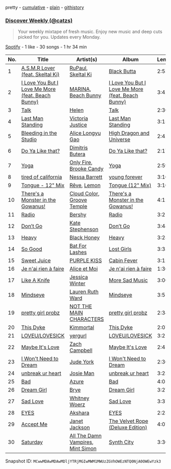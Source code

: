 pretty - [cumulative](/playlists/cumulative/37i9dQZEVXcJR8Ys0NBejf.md) - [plain](/playlists/plain/37i9dQZEVXcJR8Ys0NBejf) - [githistory](https://github.githistory.xyz/mackorone/spotify-playlist-archive/blob/main/playlists/plain/37i9dQZEVXcJR8Ys0NBejf)

### [Discover Weekly \(@catzs\)](https://open.spotify.com/playlist/37i9dQZEVXcJR8Ys0NBejf)

> Your weekly mixtape of fresh music\. Enjoy new music and deep cuts picked for you\. Updates every Monday.

[Spotify](https://open.spotify.com/user/spotify) - 1 like - 30 songs - 1 hr 34 min

| No. | Title | Artist(s) | Album | Length |
|---|---|---|---|---|
| 1 | [A.S.M.R Lover \(feat\. Skeltal Ki\)](https://open.spotify.com/track/3fltN0uP8tJv2V2hAxOzVY) | [RuPaul](https://open.spotify.com/artist/2SdOKxC1sSxEyv8JYERaNe), [Skeltal Ki](https://open.spotify.com/artist/268zD1VyjYhNVujGhzbw4y) | [Black Butta](https://open.spotify.com/album/5STotQGUXPZGyEj8Qr38Dv) | 2:53 |
| 2 | [I Love You But I Love Me More \(feat\. Beach Bunny\)](https://open.spotify.com/track/6CpeA8nhcJO9zdRsrJwLE8) | [MARINA](https://open.spotify.com/artist/6CwfuxIqcltXDGjfZsMd9A), [Beach Bunny](https://open.spotify.com/artist/2vnB6tuQMaQpORiRdvXF9H) | [I Love You But I Love Me More \(feat\. Beach Bunny\)](https://open.spotify.com/album/1ipdV8VnA9dM2F0ay2zd8R) | 3:42 |
| 3 | [Talk](https://open.spotify.com/track/3ZE3BSTojEeiBmep57CcUa) | [Helen](https://open.spotify.com/artist/0dKF6Q9Wz7Y3PKSNyaFpkM) | [Talk](https://open.spotify.com/album/4onhJdux51mV5lSgb9rU1U) | 2:30 |
| 4 | [Last Man Standing](https://open.spotify.com/track/6Px4zAZ9RrIVVkn7gbFeau) | [Victoria Justice](https://open.spotify.com/artist/2OTfr6S2kuHRYStjt1IkY6) | [Last Man Standing](https://open.spotify.com/album/35EZve6rPQ433ChO3Lgh8j) | 3:15 |
| 5 | [Bleeding in the Studio](https://open.spotify.com/track/3iOMiBVpNR1PKgKrQyeyKv) | [Alice Longyu Gao](https://open.spotify.com/artist/5HvKzBgj4yphQfBJjBJrhL) | [High Dragon and Universe](https://open.spotify.com/album/3plgqZZXzyI2Xwgn12cUim) | 2:42 |
| 6 | [Do Ya Like that?](https://open.spotify.com/track/0WpL6n37h9eqf6aubYUOjv) | [Dimitris Butera](https://open.spotify.com/artist/3Pi4YSV4yrezrH0kjCBQ0F) | [Do Ya Like that?](https://open.spotify.com/album/7wruxkIdu9VpQVYaAPgggz) | 2:17 |
| 7 | [Yoga](https://open.spotify.com/track/0tsYFj9sMgKtCbCaBMbRyv) | [Only Fire](https://open.spotify.com/artist/4Cp42FwqEytHeaudurPKiN), [Brooke Candy](https://open.spotify.com/artist/3amwMyDd1uxTBoUZlazZ9m) | [Yoga](https://open.spotify.com/album/3jGiYAECmbxAsnF7Z7o8Nw) | 2:59 |
| 8 | [tired of california](https://open.spotify.com/track/2SOhUiyKpnlshR3SFh733w) | [Nessa Barrett](https://open.spotify.com/artist/7pwufEBGfggjoI8twqlsmQ) | [young forever](https://open.spotify.com/album/4uoeBpJ631QyWNHw9GqTEn) | 3:10 |
| 9 | [Tongue \- 12" Mix](https://open.spotify.com/track/5T3IGWNsjuB5M4b93bey2g) | [Rêve](https://open.spotify.com/artist/06vEAqcicwoSBw85e8biJx), [Lemon](https://open.spotify.com/artist/6vNrD9n6lmYcHQ9269HH2B) | [Tongue \(12" Mix\)](https://open.spotify.com/album/6vKO4B3Yj0JS8A2mUCGdXb) | 3:10 |
| 10 | [There's a Monster in the Gowanus!](https://open.spotify.com/track/0malY7saFialqCARf0QTD5) | [Cloud Color](https://open.spotify.com/artist/6C6FoERb1Ag79n8Yn0VozX), [Groove Temple](https://open.spotify.com/artist/5C7walvnMSp9UEp2tIHAep) | [There's a Monster in the Gowanus!](https://open.spotify.com/album/37kw13Wi93vEt6onkgDRI5) | 4:12 |
| 11 | [Radio](https://open.spotify.com/track/3l8ACerUtJfRd0rxJJ4Gkx) | [Bershy](https://open.spotify.com/artist/6iW8bv3aUP8Dte1KnMBH8c) | [Radio](https://open.spotify.com/album/3rcJwEH6EyPPEiqsrABR4k) | 3:21 |
| 12 | [Don’t Go](https://open.spotify.com/track/4lYmLGwCpH5PiJp3KQDaC3) | [Kate Stephenson](https://open.spotify.com/artist/5RAwXhLQfEX5khIsfnvDne) | [Don’t Go](https://open.spotify.com/album/1SBxSfJesmZTo7WytwrEJH) | 3:48 |
| 13 | [Heavy](https://open.spotify.com/track/2bbNjtgjr0ZOaPK7SOcVbV) | [Black Honey](https://open.spotify.com/artist/2oVmQT6s29pVIKpqJkyxBS) | [Heavy](https://open.spotify.com/album/6AhdoMFKBYnTZxvOEbZ3O4) | 3:23 |
| 14 | [So Good](https://open.spotify.com/track/1z0Y9Iqvyk2nNthx0vyABP) | [Bat For Lashes](https://open.spotify.com/artist/6l77PmL5iuEEcYjGl8K6s7) | [Lost Girls](https://open.spotify.com/album/21pLZkjJiP0zaFve7FJ8wq) | 3:33 |
| 15 | [Sweet Juice](https://open.spotify.com/track/2th6UWbfVz3hsSDzQAKqy2) | [PURPLE KISS](https://open.spotify.com/artist/62T5PGHWJ9sxP2SJq20IHq) | [Cabin Fever](https://open.spotify.com/album/4uIqXyViDoMKFuuw12kYMO) | 3:12 |
| 16 | [Je n'ai rien à faire](https://open.spotify.com/track/5UvDnZxr43R6x03fRahixB) | [Alice et Moi](https://open.spotify.com/artist/1NcCVE1FRpBSlN3LcAfhn3) | [Je n'ai rien à faire](https://open.spotify.com/album/45dLENFLd6loPYBpgVS2ZC) | 1:36 |
| 17 | [Like A Knife](https://open.spotify.com/track/3KtIEskaAF8eojLEoy9SgN) | [Jessica Winter](https://open.spotify.com/artist/0gCYUYF1zfqZk5pG0e2ojy) | [More Sad Music](https://open.spotify.com/album/4rBkmbNkDyYQYxjcPxJeTU) | 3:00 |
| 18 | [Mindseye](https://open.spotify.com/track/3hxbAj8MwC3LD0mTBzgVDu) | [Lauren Ruth Ward](https://open.spotify.com/artist/6RFGwX2bAZqXSeXfdqzXUY) | [Mindseye](https://open.spotify.com/album/5uTUvo97vU5gRuWLRPU7lQ) | 3:51 |
| 19 | [pretty girl probz](https://open.spotify.com/track/5RB3qwCHUlXFArZ47Maecy) | [NOT THE MAIN CHARACTERS](https://open.spotify.com/artist/3zXPbW06DXFBAToUstfD1V) | [pretty girl probz](https://open.spotify.com/album/6ikChIVSwmwr4f9KO0DBTa) | 2:34 |
| 20 | [This Dyke](https://open.spotify.com/track/0Bzw1J4KfgRCS7kEZLAr7k) | [Kimmortal](https://open.spotify.com/artist/0ioYxkShKhYOKpQh0ERVFS) | [This Dyke](https://open.spotify.com/album/1CTE0aKuaogehzWlqoeX40) | 2:07 |
| 21 | [LOVEU/LOVESICK](https://open.spotify.com/track/3ZSjiVsGwPqhUV9ZmZ14kl) | [yergurl](https://open.spotify.com/artist/256Y9onrKClLcW4xSDtbwo) | [LOVEU/LOVESICK](https://open.spotify.com/album/6rEBprf7aCll2zqEGJSp7q) | 3:21 |
| 22 | [Maybe It's Love](https://open.spotify.com/track/6aEmiOWsuYCg8THhTam1wj) | [Zach Campbell](https://open.spotify.com/artist/1xj1EJ5Ugunq3L3Ff3sdPe) | [Maybe It's Love](https://open.spotify.com/album/7DKq3GtxxtUqRyreh4cOCY) | 2:45 |
| 23 | [I Won't Need to Dream](https://open.spotify.com/track/2tFCuG7YPDrwDXSAv5etqS) | [Jude York](https://open.spotify.com/artist/45rU7cVYKit4k8Wq95SHED) | [I Won't Need to Dream](https://open.spotify.com/album/60ylQ2XbNF6WUk3uQkgGvd) | 2:36 |
| 24 | [unbreak ur heart](https://open.spotify.com/track/1qQk95hRxQ19H2hVnDXeoW) | [Josie Man](https://open.spotify.com/artist/1bkxOwOWP9R4SzB6poMhtQ) | [unbreak ur heart](https://open.spotify.com/album/3hrfzsCJwiyWh17y6RuYJt) | 3:23 |
| 25 | [Bad](https://open.spotify.com/track/2ikQ70cccwXwLLafGaH61j) | [Azure](https://open.spotify.com/artist/0jt118FVH60yUf3A70JNI4) | [Bad](https://open.spotify.com/album/3d681q9C5rzGv2oMqNlMfW) | 4:05 |
| 26 | [Dream Girl](https://open.spotify.com/track/40NJ6IcslmhpnxVCY0mQUl) | [Brye](https://open.spotify.com/artist/6Z5uMO0V6jlOuZ7LUDrSsC) | [Dream Girl](https://open.spotify.com/album/1d3os2x0L52pyezqlC0lpj) | 3:27 |
| 27 | [Sad Love](https://open.spotify.com/track/68UkVdPxJFZDz5Dtz2nGsb) | [Whitney Woerz](https://open.spotify.com/artist/10BwHZCTlNF44mgOBrMec3) | [Sad Love](https://open.spotify.com/album/0LdcazWtgzYxZfwbbEFoXK) | 3:37 |
| 28 | [EYES](https://open.spotify.com/track/2fCtyygE0CfeE2R2N6gJ5B) | [Akshara](https://open.spotify.com/artist/7j6UTsx4e5HxsHMPXCYy7Z) | [EYES](https://open.spotify.com/album/4tqzXWWcdk192prFmKxVtq) | 2:23 |
| 29 | [Accept Me](https://open.spotify.com/track/0JsSxwJ6QCHnQ2i0pWTqRf) | [Janet Jackson](https://open.spotify.com/artist/4qwGe91Bz9K2T8jXTZ815W) | [The Velvet Rope \(Deluxe Edition\)](https://open.spotify.com/album/6PpBVewnKKDvfYs3XhfA2Z) | 4:07 |
| 30 | [Saturday](https://open.spotify.com/track/182HX5HOPAnspjaOCfgEMU) | [All The Damn Vampires](https://open.spotify.com/artist/2U0OKMms9WuTVQztib78cH), [Mint Simon](https://open.spotify.com/artist/6CEtNCfXfEPpei0YBb0ZCh) | [Synth City](https://open.spotify.com/album/2xc7LOrGqYfDvSi0mZqheu) | 3:30 |

Snapshot ID: `MCwwMDAwMDAwMDljYTRjMGIwMWM1MWUzZGVhOWEzNTQ0NjA0OWEwYzk3`
